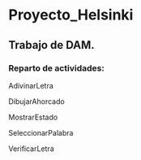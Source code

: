 # Proyecto_Helsinki
## Trabajo de DAM.

### Reparto de actividades:

AdivinarLetra   

DibujarAhorcado  

MostrarEstado  

SeleccionarPalabra  

VerificarLetra  
